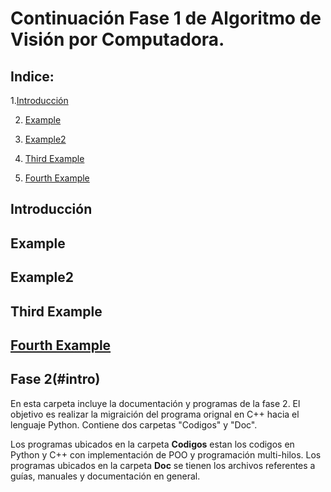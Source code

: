 # Continuación Fase 1 de Algoritmo de Visión por Computadora.

## Indice:
1.[Introducción](#intro)

2. [Example](#example)

3. [Example2](#example2)

4. [Third Example](#third-example)

5. [Fourth Example](#fourth-examplehttpwwwfourthexamplecom)

## Introducción

## Example
## Example2
## Third Example
## [Fourth Example](http://www.fourthexample.com) 


## Fase 2(#intro)
En esta carpeta incluye la documentación y programas de la fase 2. 
El objetivo es realizar la migraición del programa orignal en C++ hacia el lenguaje Python.
Contiene dos carpetas "Codigos" y "Doc".

Los programas ubicados en la carpeta __Codigos__ estan los codigos en Python y C++ con implementación de POO y programación multi-hilos.
Los programas ubicados en la carpeta __Doc__ se tienen los archivos referentes a guías, manuales y documentación en general.

